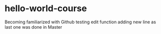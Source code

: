 # hello-world-course
Becoming familiarized with Github 
testing edit function
adding new line as last one was done in Master
